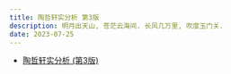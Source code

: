 ```yaml
---
title: 陶哲轩实分析 第3版
description: 明月出天山, 苍茫云海间. 长风几万里, 吹度玉门关.
date: 2023-07-25
---
```


- [陶哲轩实分析 (第3版)](https://book.douban.com/subject/30227556/)

